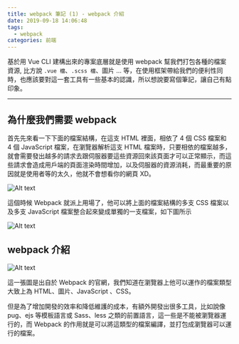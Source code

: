 ```yaml
---
title: webpack 筆記 (1) - webpack 介紹 
date: 2019-09-18 14:06:48
tags: 
  - webpack
categories: 前端
---
```


基於用 Vue CLI 建構出來的專案底層就是使用 webpack 幫我們打包各種的檔案資源, 比方說 `.vue 檔`、`.scss 檔`、圖片 ... 等，在使用框架帶給我們的便利性同時，也應該要對這一套工具有一些基本的認識，所以想說要寫個筆記，讓自己有點印象。

***

## 為什麼我們需要 webpack
首先先來看一下下面的檔案結構，在這支 HTML 裡面，相依了 4 個 CSS 檔案和 4 個 JavaScript 檔案，在瀏覽器解析這支 HTML 檔案時，只要相依的檔案越多，就會需要發出越多的請求去跟伺服器要這些資源回來該頁面才可以正常顯示，而這些請求會造成用戶端的頁面渲染時間增加，以及伺服器的資源消耗，而最重要的原因就是使用者等的太久，他就不會想看你的網頁 XD。

![Alt text](https://firebasestorage.googleapis.com/v0/b/it-blog-a274d.appspot.com/o/1_5jcYYliHXkIFXBA1kRPRkw.png?alt=media&token=8911dad0-172e-4366-be86-b6e2ee0c4379)

這個時候 Webpack 就派上用場了，他可以將上面的檔案結構的多支 CSS 檔案以及多支 JavaScript 檔案整合起來變成單獨的一支檔案，如下圖所示

![Alt text](https://firebasestorage.googleapis.com/v0/b/it-blog-a274d.appspot.com/o/webpack.png?alt=media&token=d0e2104e-fbcf-44e7-9c44-7b7f6c60ee1f)

## webpack 介紹
![Alt text](https://firebasestorage.googleapis.com/v0/b/it-blog-a274d.appspot.com/o/webpack%20%E5%AE%98%E7%B6%B2%E5%9C%96%E7%89%87.png?alt=media&token=5b8c214e-f94e-44ef-8b4c-efb467b51ccf)

這一張圖是出自於 Webpack 的官網，我們知道在瀏覽器上他可以運作的檔案類型大致上為 HTML、圖片、JavaScript 、CSS。


但是為了增加開發的效率和降低維護的成本，有額外開發出很多工具，比如說像 pug、ejs 等模板語言或 Sass、less 之類的前置語言，這一些是不能被瀏覽器運行的，而 Webpack 的作用就是可以將這類型的檔案編譯，並打包成瀏覽器可以運行的檔案。
